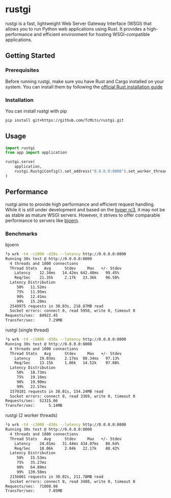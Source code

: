 # rustgi

rustgi is a fast, lightweight Web Server Gateway Interface (WSGI) that allows you to run Python web applications using Rust. It provides a high-performance and efficient environment for hosting WSGI-compatible applications.

## Getting Started

### Prerequisites

Before running rustgi, make sure you have Rust and Cargo installed on your system. You can install them by following the [official Rust installation guide](https://www.rust-lang.org/tools/install)

### Installation

You can install rustgi with pip

```sh
pip install git+https://github.com/TcMits/rustgi.git
```

## Usage

```python
import rustgi
from app import application

rustgi.serve(
    application,
    rustgi.RustgiConfig().set_address("0.0.0.0:8000").set_worker_threads(2),
)
```

## Performance

rustgi aims to provide high performance and efficient request handling. While it is still under development and based on the [hyper rc3](https://github.com/hyperium/hyper), it may not be as stable as mature WSGI servers. However, it strives to offer comparable performance to servers like [bjoern](https://github.com/jonashaag/bjoern).

### Benchmarks

bjoern
```sh
└❯ wrk -t4 -c1000 -d30s --latency http://0.0.0.0:8000
Running 30s test @ http://0.0.0.0:8000
  4 threads and 1000 connections
  Thread Stats   Avg      Stdev     Max   +/- Stdev
    Latency    12.34ms   14.42ms 642.48ms   99.45%
    Req/Sec    21.35k     2.17k   23.36k    96.50%
  Latency Distribution
     50%   11.52ms
     75%   11.95ms
     90%   12.41ms
     99%   15.20ms
  2549975 requests in 30.03s, 218.87MB read
  Socket errors: connect 0, read 5950, write 0, timeout 0
Requests/sec:  84922.45
Transfer/sec:      7.29MB
```

rustgi (single thread)
```sh
└❯ wrk -t4 -c1000 -d30s --latency http://0.0.0.0:8000
Running 30s test @ http://0.0.0.0:8000
  4 threads and 1000 connections
  Thread Stats   Avg      Stdev     Max   +/- Stdev
    Latency    19.03ms    2.17ms  88.34ms   97.13%
    Req/Sec    13.15k     1.06k   14.52k    97.08%
  Latency Distribution
     50%   18.73ms
     75%   19.16ms
     90%   19.90ms
     99%   22.57ms
  1570181 requests in 30.01s, 154.24MB read
  Socket errors: connect 0, read 3369, write 0, timeout 0
Requests/sec:  52315.06
Transfer/sec:      5.14MB
```

rustgi (2 worker threads)
```sh
└❯ wrk -t4 -c1000 -d30s --latency http://0.0.0.0:8000
Running 30s test @ http://0.0.0.0:8000
  4 threads and 1000 connections
  Thread Stats   Avg      Stdev     Max   +/- Stdev
    Latency    24.01ms   31.44ms 434.07ms   86.64%
    Req/Sec    18.06k     2.04k   22.17k    88.42%
  Latency Distribution
     50%   15.53ms
     75%   35.27ms
     90%   64.89ms
     99%  139.58ms
  2156001 requests in 30.02s, 211.78MB read
  Socket errors: connect 0, read 3480, write 0, timeout 0
Requests/sec:  71808.98
Transfer/sec:      7.05MB
```
